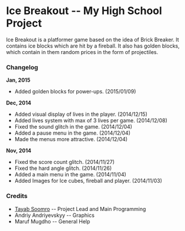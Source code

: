 # Ice Breakout -- My High School Project


Ice Breakout is a platformer game based on the idea of Brick Breaker. It contains ice blocks which are hit by a fireball. It also has golden blocks, which contain in them random prices in the form of projectiles.


### Changelog

**Jan, 2015**
- Added golden blocks for power-ups. (2015/01/09)


**Dec, 2014**
- Added visual display of lives in the player. (2014/12/15)
- Added lives system with max of 3 lives per game. (2014/12/08)
- Fixed the sound glitch in the game. (2014/12/04)
- Added a pause menu in the game. (2014/12/04)
- Made the menus more attractive. (2014/12/04)


**Nov, 2014**
- Fixed the score count glitch. (2014/11/27)
- Fixed the hard angle glitch. (2014/11/26)
- Added a main menu in the game. (2014/11/04)
- Added Images for Ice cubes, fireball and player. (2014/11/03)


### Credits
- [Tayab Soomro](https://github.com/tayabsoomro) -- Project Lead and Main Programming
- Andriy Andriyevskyy -- Graphics
- Maruf Mugdho -- General Help
 
